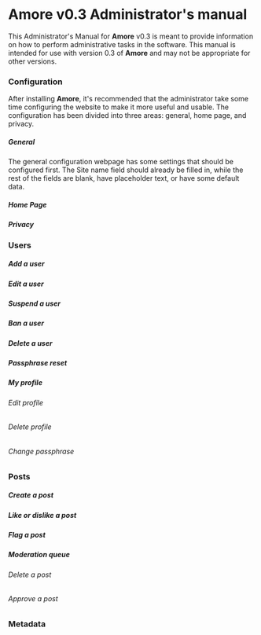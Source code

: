 # **Amore** v0.3 Administrator's manual

This Administrator's Manual for **Amore** v0.3 is meant to provide information on how to perform administrative tasks in the software. This manual is intended for use with version 0.3 of **Amore** and may not be appropriate for other versions.

### Configuration

After installing **Amore**, it's recommended that the administrator take some time configuring the website to make it more useful and usable. The configuration has been divided into three areas: general, home page, and privacy.

##### General
The general configuration webpage has some settings that should be configured first. The Site name field should already be filled in, while the rest of the fields are blank, have placeholder text, or have some default data.

##### Home Page

##### Privacy

### Users

##### Add a user

##### Edit a user

##### Suspend a user

##### Ban a user

##### Delete a user

##### Passphrase reset

##### My profile

###### Edit profile

###### Delete profile

###### Change passphrase

### Posts

##### Create a post

##### Like or dislike a post

##### Flag a post

##### Moderation queue

###### Delete a post

###### Approve a post

### Metadata
